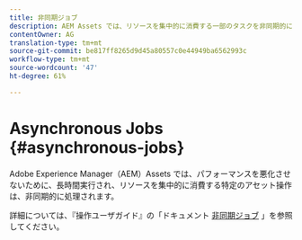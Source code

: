 ```yaml
---
title: 非同期ジョブ
description: AEM Assets では、リソースを集中的に消費する一部のタスクを非同期的に処理することでパフォーマンスを最適化します。
contentOwner: AG
translation-type: tm+mt
source-git-commit: be817ff8265d9d45a80557c0e44949ba6562993c
workflow-type: tm+mt
source-wordcount: '47'
ht-degree: 61%

---
```



# Asynchronous Jobs {#asynchronous-jobs}

Adobe Experience Manager（AEM）Assets では、パフォーマンスを悪化させないために、長時間実行され、リソースを集中的に消費する特定のアセット操作は、非同期的に処理されます。

詳細については、『操作ユーザガイド』の「ドキュメント [非同期ジョブ](/help/operations/asynchronous-jobs.md) 」を参照してください。
